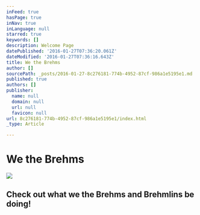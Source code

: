 ```yaml
---
inFeed: true
hasPage: true
inNav: true
inLanguage: null
starred: true
keywords: []
description: Welcome Page
datePublished: '2016-01-27T07:36:20.061Z'
dateModified: '2016-01-27T07:36:16.643Z'
title: We the Brehms
author: []
sourcePath: _posts/2016-01-27-8c276181-774b-4952-87cf-986a1e5195e1.md
published: true
authors: []
publisher:
  name: null
  domain: null
  url: null
  favicon: null
url: 8c276181-774b-4952-87cf-986a1e5195e1/index.html
_type: Article

---
```

# We the Brehms
![](https://the-grid-user-content.s3-us-west-2.amazonaws.com/b7558c6e-5e7a-4768-b18e-8390907f5924.jpg)

## Check out what we the Brehms and Brehmlins be doing!